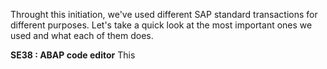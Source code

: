 Throught this initiation, we've used different SAP standard transactions for different purposes.
Let's take a quick look at the most important ones we used and what each of them does.

**SE38 : ABAP code editor**
This

